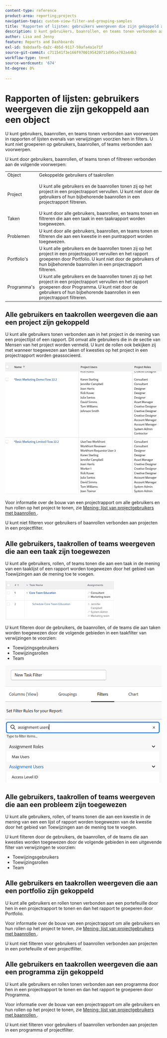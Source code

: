 ```yaml
---
content-type: reference
product-area: reporting;projects
navigation-topic: custom-view-filter-and-grouping-samples
title: 'Rapporten of lijsten: gebruikers weergeven die zijn gekoppeld aan een object'
description: U kunt gebruikers, baanrollen, en teams tonen verbonden aan voorwerpen in rapporten of lijsten evenals van verwijzingen voorzien hen in filters. U kunt niet groeperen op gebruikers, baanrollen, of teams verbonden aan voorwerpen.
author: Lisa and Jenny
feature: Reports and Dashboards
exl-id: 9abdaafb-da2c-4b5d-9117-59afa4a1e71f
source-git-commit: c711541f3e166f9700195420711d95ce782a44b2
workflow-type: tm+mt
source-wordcount: '674'
ht-degree: 0%

---
```


# Rapporten of lijsten: gebruikers weergeven die zijn gekoppeld aan een object

U kunt gebruikers, baanrollen, en teams tonen verbonden aan voorwerpen in rapporten of lijsten evenals van verwijzingen voorzien hen in filters. U kunt niet groeperen op gebruikers, baanrollen, of teams verbonden aan voorwerpen.

U kunt door gebruikers, baanrollen, of teams tonen of filtreren verbonden aan de volgende voorwerpen:

<table style="table-layout:auto"> 
 <col> 
 <col> 
 <tbody> 
  <tr> 
   <td role="rowheader">Object</td> 
   <td>Gekoppelde gebruikers of taakrollen</td> 
  </tr> 
  <tr> 
   <td role="rowheader">Project</td> 
   <td> <p>U kunt alle gebruikers en de baanrollen tonen zij op het project in een projectrapport vervullen. U kunt niet door de gebruikers of hun bijbehorende baanrollen in een projectrapport filtreren. </p> </td> 
  </tr> 
  <tr> 
   <td role="rowheader">Taken</td> 
   <td>U kunt door alle gebruikers, baanrollen, en teams tonen en filtreren die aan een taak in een taakrapport worden toegewezen.</td> 
  </tr> 
  <tr> 
   <td role="rowheader">Problemen</td> 
   <td>U kunt door alle gebruikers, baanrollen, en teams tonen en filtreren die aan een kwestie in een puntrapport worden toegewezen.</td> 
  </tr> 
  <tr> 
   <td role="rowheader">Portfolio's</td> 
   <td>U kunt alle gebruikers en de baanrollen tonen zij op het project in een projectrapport vervullen en het rapport groeperen door Portfolio. U kunt niet door de gebruikers of hun bijbehorende baanrollen in een projectrapport filtreren.</td> 
  </tr> 
  <tr> 
   <td role="rowheader">Programma's</td> 
   <td>U kunt alle gebruikers en de baanrollen tonen zij op het project in een projectrapport vervullen en het rapport groeperen door Programma. U kunt niet door de gebruikers of hun bijbehorende baanrollen in een projectrapport filtreren.</td> 
  </tr> 
 </tbody> 
</table>

## Alle gebruikers en taakrollen weergeven die aan een project zijn gekoppeld

U kunt alle gebruikers tonen verbonden aan in het project in de mening van een projectlijst of een rapport. Dit omvat alle gebruikers die in de sectie van Mensen van het project worden vermeld. U kunt de rollen ook bekijken zij met wanneer toegewezen aan taken of kwesties op het project in een projectrapport worden geassocieerd.

![ Project met gebruiker en rolinformatie ](assets/project-with-user-and-role-information-report-350x100.png)

Voor informatie over de bouw van een projectrapport om alle gebruikers en hun rollen op het project te tonen, zie [ Mening: lijst van projectgebruikers met baanrollen ](../../../reports-and-dashboards/reports/custom-view-filter-grouping-samples/view-project-user-list.md).

U kunt niet filteren voor gebruikers of baanrollen verbonden aan projecten in een projectfilter.

## Alle gebruikers, taakrollen of teams weergeven die aan een taak zijn toegewezen

U kunt alle gebruikers, rollen, of teams tonen die aan een taak in de mening van een taaklijst of een rapport worden toegewezen door het gebied van Toewijzingen aan de mening toe te voegen.

![ gebied van de Toewijzing ](assets/assignments-field-task-view-350x124.png)

U kunt filteren door de gebruikers, de baanrollen, of de teams die aan taken worden toegewezen door de volgende gebieden in een taakfilter van verwijzingen te voorzien:

* Toewijzingsgebruikers
* Toewijzingsrollen
* Team

![ de gebruikers en rollen van de Taak in taakfilter ](assets/assignment-users-roles-task-filter-350x334.png)

## Alle gebruikers, taakrollen of teams weergeven die aan een probleem zijn toegewezen

U kunt alle gebruikers, rollen, of teams tonen die aan een kwestie in de mening van een een lijst of rapport worden toegewezen van de kwestie door het gebied van Toewijzingen aan de mening toe te voegen.

U kunt filteren door de gebruikers, de baanrollen, of de teams die aan kwesties worden toegewezen door de volgende gebieden in een uitgevende filter van verwijzingen te voorzien:

* Toewijzingsgebruikers
* Toewijzingsrollen
* Team

## Alle gebruikers en taakrollen weergeven die aan een portfolio zijn gekoppeld

U kunt alle gebruikers en rollen tonen verbonden aan een portefeuille door hen in een projectrapport te tonen en dan het rapport te groeperen door Portfolio.

Voor informatie over de bouw van een projectrapport om alle gebruikers en hun rollen op het project te tonen, zie [ Mening: lijst van projectgebruikers met baanrollen ](../../../reports-and-dashboards/reports/custom-view-filter-grouping-samples/view-project-user-list.md).

U kunt niet filteren voor gebruikers of baanrollen verbonden aan projecten in een portefeuille of een projectfilter.

## Alle gebruikers en taakrollen weergeven die aan een programma zijn gekoppeld

U kunt alle gebruikers en rollen tonen verbonden aan een programma door hen in een projectrapport te tonen en dan het rapport te groeperen door Programma.

Voor informatie over de bouw van een projectrapport om alle gebruikers en hun rollen op het project te tonen, zie [ Mening: lijst van projectgebruikers met baanrollen ](../../../reports-and-dashboards/reports/custom-view-filter-grouping-samples/view-project-user-list.md).

U kunt niet filteren voor gebruikers of baanrollen verbonden aan projecten in een programma of projectfilter.
